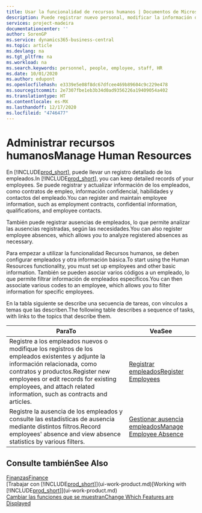 ```yaml
---
title: Usar la funcionalidad de recursos humanos | Documentos de Microsoft
description: Puede registrar nuevo personal, modificar la información del personal existente y registrar y analizar las ausencias.
services: project-madeira
documentationcenter: ''
author: SorenGP
ms.service: dynamics365-business-central
ms.topic: article
ms.devlang: na
ms.tgt_pltfrm: na
ms.workload: na
ms.search.keywords: personnel, people, employee, staff, HR
ms.date: 10/01/2020
ms.author: edupont
ms.openlocfilehash: e3339e5e08f8dc67dfcee469b89604c9c229e478
ms.sourcegitcommit: 2e7307fbe1eb3b34d0ad9356226a19409054a402
ms.translationtype: HT
ms.contentlocale: es-MX
ms.lasthandoff: 12/17/2020
ms.locfileid: "4746477"
---
```

# <a name="manage-human-resources"></a><span data-ttu-id="7b046-103">Administrar recursos humanos</span><span class="sxs-lookup"><span data-stu-id="7b046-103">Manage Human Resources</span></span>
<span data-ttu-id="7b046-104">En [!INCLUDE[prod_short](includes/prod_short.md)], puede llevar un registro detallado de los empleados.</span><span class="sxs-lookup"><span data-stu-id="7b046-104">In [!INCLUDE[prod_short](includes/prod_short.md)], you can keep detailed records of your employees.</span></span> <span data-ttu-id="7b046-105">Se puede registrar y actualizar información de los empleados, como contratos de empleo, información confidencial, habilidades y contactos del empleado.</span><span class="sxs-lookup"><span data-stu-id="7b046-105">You can register and maintain employee information, such as employment contracts, confidential information, qualifications, and employee contacts.</span></span>

<span data-ttu-id="7b046-106">También puede registrar ausencias de empleados, lo que permite analizar las ausencias registradas, según las necesidades.</span><span class="sxs-lookup"><span data-stu-id="7b046-106">You can also register employee absences, which allows you to analyze registered absences as necessary.</span></span>

<span data-ttu-id="7b046-107">Para empezar a utilizar la funcionalidad Recursos humanos, se deben configurar empleados y otra información básica.</span><span class="sxs-lookup"><span data-stu-id="7b046-107">To start using the Human Resources functionality, you must set up employees and other basic information.</span></span> <span data-ttu-id="7b046-108">También se pueden asociar varios códigos a un empleado, lo que permite filtrar información de empleados específicos.</span><span class="sxs-lookup"><span data-stu-id="7b046-108">You can then associate various codes to an employee, which allows you to filter information for specific employees.</span></span>

<span data-ttu-id="7b046-109">En la tabla siguiente se describe una secuencia de tareas, con vínculos a temas que las describen.</span><span class="sxs-lookup"><span data-stu-id="7b046-109">The following table describes a sequence of tasks, with links to the topics that describe them.</span></span>

| <span data-ttu-id="7b046-110">Para</span><span class="sxs-lookup"><span data-stu-id="7b046-110">To</span></span> | <span data-ttu-id="7b046-111">Vea</span><span class="sxs-lookup"><span data-stu-id="7b046-111">See</span></span> |
| --- | --- |
| <span data-ttu-id="7b046-112">Registre a los empleados nuevos o modifique los registros de los empleados existentes y adjunte la información relacionada, como contratos y productos.</span><span class="sxs-lookup"><span data-stu-id="7b046-112">Register new employees or edit records for existing employees, and attach related information, such as contracts and articles.</span></span> |[<span data-ttu-id="7b046-113">Registrar empleados</span><span class="sxs-lookup"><span data-stu-id="7b046-113">Register Employees</span></span>](hr-how-register-employees.md) |
| <span data-ttu-id="7b046-114">Registre la ausencia de los empleados y consulte las estadísticas de ausencia mediante distintos filtros.</span><span class="sxs-lookup"><span data-stu-id="7b046-114">Record employees' absence and view absence statistics by various filters.</span></span> |[<span data-ttu-id="7b046-115">Gestionar ausencia empleados</span><span class="sxs-lookup"><span data-stu-id="7b046-115">Manage Employee Absence</span></span>](hr-how-manage-absence.md) |

## <a name="see-also"></a><span data-ttu-id="7b046-116">Consulte también</span><span class="sxs-lookup"><span data-stu-id="7b046-116">See Also</span></span>
[<span data-ttu-id="7b046-117">Finanzas</span><span class="sxs-lookup"><span data-stu-id="7b046-117">Finance</span></span>](finance.md)  
<span data-ttu-id="7b046-118">[Trabajar con [!INCLUDE[prod_short](includes/prod_short.md)]](ui-work-product.md)</span><span class="sxs-lookup"><span data-stu-id="7b046-118">[Working with [!INCLUDE[prod_short](includes/prod_short.md)]](ui-work-product.md)</span></span>  
[<span data-ttu-id="7b046-119">Cambiar las funciones que se muestran</span><span class="sxs-lookup"><span data-stu-id="7b046-119">Change Which Features are Displayed</span></span>](ui-experiences.md)        
